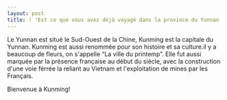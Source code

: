 ```yaml
---
layout: post
title: ! 'Est ce que vous avez déjà voyagé dans la province du Yunnan '
---
```


<p>Le Yunnan est situé le Sud-Ouest de la Chine, Kunming est la capitale du Yunnan. Kunming est aussi renommée pour son histoire et sa culture.il y a beaucoup de fleurs, on s&#39;appelle &#8220;La ville du printemp&#8221;.  Elle fut aussi marquée par la présence française au début du siècle, avec la construction d&#39;une voie férrée la reliant au Vietnam et l&#39;exploitation de mines par les Français. </p>
<p>Bienvenue à Kunming!</p>
